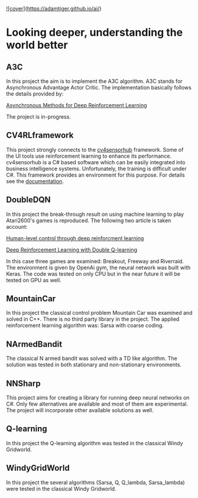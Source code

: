 [![cover]](AI_logo3.jpg)(https://adamtiger.github.io/ai/)

# Looking deeper, understanding the world better

## A3C

In this project the aim is to implement the A3C algorithm. A3C stands for Asynchronous Advantage Actor Critic. The implementation basically follows the details provided by:

[Asynchronous Methods for Deep Reinforcement Learning](https://arxiv.org/pdf/1602.01783.pdf)

The project is in-progress.

## CV4RLframework

This project strongly connects to the [cv4sensorhub](http://bmeaut.github.io/cv4sensorhub/) framework. Some of the UI tools use reinforcement learning to enhance its performance. cv4sensorhub is a C# based software which can be easily integrated into business intelligence systems. Unfortunately, the training is difficult under C#. This framework provides an environment for this purpose. For details see the [documentation](/CV4RLframework/docs/overview.md).

## DoubleDQN

In this project the break-through result on using machine learning to play Atari2600's games is reproduced. The following two article is taken account:

[Human-level control through deep reinforcment learning](http://www.nature.com/nature/journal/v518/n7540/full/nature14236.html)

[Deep Reinforcement Learning with Double Q-learning](https://arxiv.org/abs/1509.06461)

In this case three games are examined: Breakout, Freeway and Riverraid. The environment is given by OpenAi gym, the neural network was built with Keras. The code was tested on only CPU but in the near future it will be tested on GPU as well.

## MountainCar

In this project the classical control problem Mountain Car was examined and solved in C++. There is no third party library in the project. The applied reinforcement learning algorithm was: Sarsa with coarse coding. 

## NArmedBandit

The classical N armed bandit was solved with a TD like algorithm. The solution was tested in both stationary and non-stationary environments.

## NNSharp

This project aims for creating a library for running deep neural networks on C#. Only few alternatives are available and most of them are experimental. The project will incorporate other available solutions as well.

## Q-learning

In this project the Q-learning algorithm was tested in the classical Windy Gridworld.

## WindyGridWorld

In this project the several algorithms (Sarsa, Q, Q_lambda, Sarsa_lambda) were tested in the classical Windy Gridworld.

